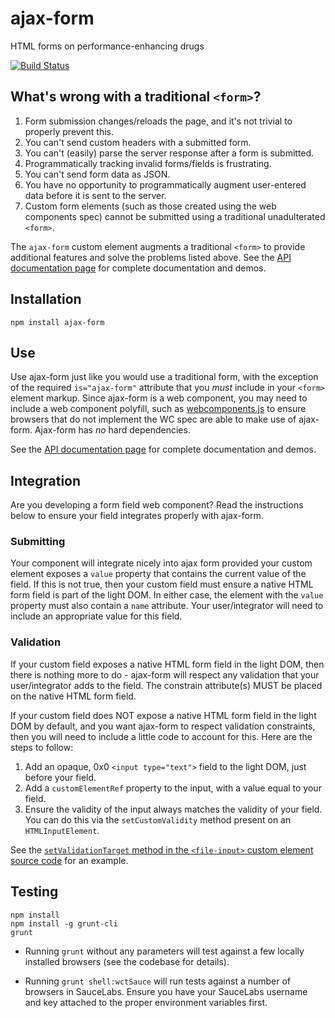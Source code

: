 ajax-form
=========

HTML forms on performance-enhancing drugs

[![Build Status](https://travis-ci.org/rnicholus/ajax-form.svg?branch=master)](https://travis-ci.org/rnicholus/ajax-form)

## What's wrong with a traditional `<form>`?
1. Form submission changes/reloads the page, and it's not trivial to properly prevent this.
2. You can't send custom headers with a submitted form.
3. You can't (easily) parse the server response after a form is submitted.
4. Programmatically tracking invalid forms/fields is frustrating.
5. You can't send form data as JSON.
6. You have no opportunity to programmatically augment user-entered data before it is sent to the server.
7. Custom form elements (such as those created using the web components spec) cannot be submitted using a traditional unadulterated `<form>`.

The `ajax-form` custom element augments a traditional `<form>` to provide additional features and solve the problems listed above. See the [API documentation page](http://ajax-form.raynicholus.com) for complete documentation and demos.

## Installation

`npm install ajax-form`

## Use

Use ajax-form just like you would use a traditional form, with the exception of the required `is="ajax-form"` attribute
that you _must_ include in your `<form>` element markup. Since ajax-form is a web component, you may need to include a
web component polyfill, such as [webcomponents.js](http://webcomponents.org/) to ensure browsers
that do not implement the WC spec are able to make use of ajax-form. Ajax-form has *no* hard
dependencies.

See the [API documentation page](http://ajax-form.raynicholus.com) for complete documentation and demos.


## Integration
Are you developing a form field web component?  Read the instructions below to ensure
your field integrates properly with ajax-form.

### Submitting
Your component will integrate nicely into ajax form provided your custom element
exposes a `value` property that contains the current value of the field.  If this
is not true, then your custom field must ensure a native HTML form field is part of
the light DOM.  In either case, the element with the `value` property must also
contain a `name` attribute.  Your user/integrator will need to include an
appropriate value for this field.

### Validation
If your custom field exposes a native HTML form field in the light DOM, then there
is nothing more to do - ajax-form will respect any validation that your user/integrator
adds to the field.  The constrain attribute(s) MUST be placed on the native HTML form
field.

If your custom field does NOT expose a native HTML form field in the light DOM by
default, and you want ajax-form to respect validation constraints, then you will
need to include a little code to account for this.  Here are the steps to follow:

1. Add an opaque, 0x0 `<input type="text">` field to the light DOM, just before your field.
2. Add a `customElementRef` property to the input, with a value equal to your field.
3. Ensure the validity of the input always matches the validity of your field.  You can
do this via the `setCustomValidity` method present on an `HTMLInputElement`.

See the [`setValidationTarget` method in the `<file-input>` custom element source code](https://github.com/rnicholus/file-input/blob/1.1.4/file-input.js#L104)
for an example.


## Testing
```
npm install
npm install -g grunt-cli
grunt
```

- Running `grunt` without any parameters will test against a few locally installed browsers (see the codebase for details).

- Running `grunt shell:wctSauce` will run tests against a number of browsers in SauceLabs.  Ensure you have your SauceLabs username and key attached to the proper environment variables first.
